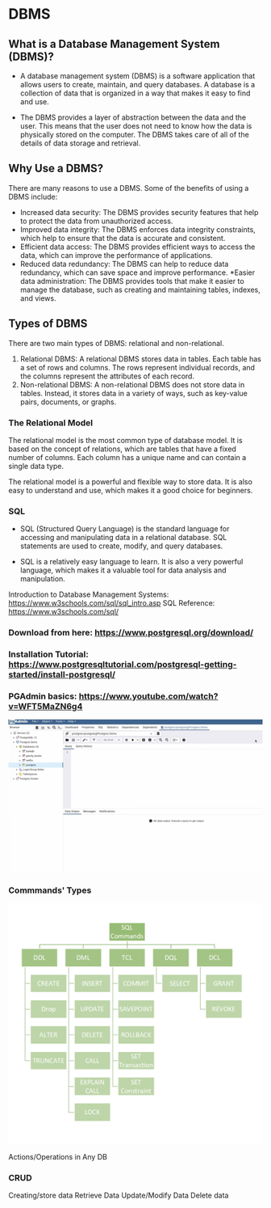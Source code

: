 # DBMS

## What is a Database Management System (DBMS)?

* A database management system (DBMS) is a software application that allows users to create, maintain, and query databases. A database is a collection of data that is organized in a way that makes it easy to find and use.

* The DBMS provides a layer of abstraction between the data and the user. This means that the user does not need to know how the data is physically stored on the computer. The DBMS takes care of all of the details of data storage and retrieval.

## Why Use a DBMS?

There are many reasons to use a DBMS. Some of the benefits of using a DBMS include:

* Increased data security: The DBMS provides security features that help to protect the data from unauthorized access.
* Improved data integrity: The DBMS enforces data integrity constraints, which help to ensure that the data is accurate and consistent.
* Efficient data access: The DBMS provides efficient ways to access the data, which can improve the performance of applications.
* Reduced data redundancy: The DBMS can help to reduce data redundancy, which can save space and improve performance.
*Easier data administration: The DBMS provides tools that make it easier to manage the database, such as creating and maintaining tables, indexes, and views.

## Types of DBMS

There are two main types of DBMS: relational and non-relational.

1. Relational DBMS: A relational DBMS stores data in tables. Each table has a set of rows and columns. The rows represent individual records, and the columns represent the attributes of each record.
2. Non-relational DBMS: A non-relational DBMS does not store data in tables. Instead, it stores data in a variety of ways, such as key-value pairs, documents, or graphs.


### The Relational Model

The relational model is the most common type of database model. It is based on the concept of relations, which are tables that have a fixed number of columns. Each column has a unique name and can contain a single data type.

The relational model is a powerful and flexible way to store data. It is also easy to understand and use, which makes it a good choice for beginners.

### SQL

* SQL (Structured Query Language) is the standard language for accessing and manipulating data in a relational database. SQL statements are used to create, modify, and query databases.

* SQL is a relatively easy language to learn. It is also a very powerful language, which makes it a valuable tool for data analysis and manipulation.


Introduction to Database Management Systems: https://www.w3schools.com/sql/sql_intro.asp
SQL Reference: https://www.w3schools.com/sql/


### Download from here: https://www.postgresql.org/download/

### Installation Tutorial: https://www.postgresqltutorial.com/postgresql-getting-started/install-postgresql/

### PGAdmin basics: https://www.youtube.com/watch?v=WFT5MaZN6g4

![Alt text](image.png)


### Commmands' Types
![Alt text](image-1.png)



Actions/Operations in Any DB

### CRUD 
Creating/store data
Retrieve Data
Update/Modify Data
Delete data

